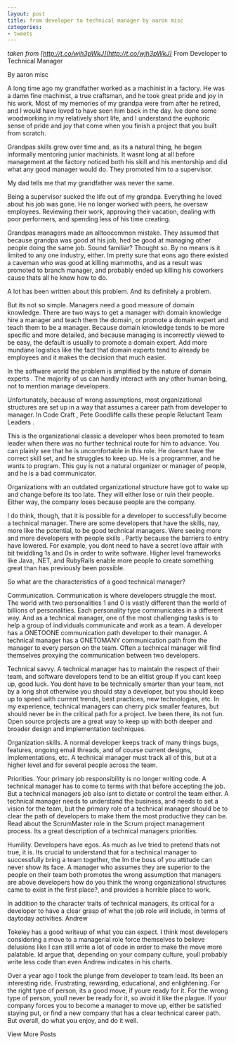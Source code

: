 ```yaml
---
layout: post
title: from developer to technical manager by aaron misc
categories:
- tweets
---
```

*taken from [http://t.co/wjh3pWkJ](http://t.co/wjh3pWkJ)*
From Developer to Technical Manager

By aaron  misc

A long time ago my grandfather worked as a machinist in a factory. He was a damn fine machinist, a true craftsman, and he took great pride and joy in his work. Most of my memories of my grandpa were from after he retired, and I would have loved to have seen him back in the day. Ive done some woodworking in my relatively short life, and I understand the euphoric sense of pride and joy that come when you finish a project that you built from scratch.

Grandpas skills grew over time and, as its a natural thing, he began informally mentoring junior machinists. It wasnt long at all before management at the factory noticed both his skill and his mentorship and did what any good manager would do. They promoted him to a supervisor.

My dad tells me that my grandfather was never the same.

Being a supervisor sucked the life out of my grandpa. Everything he loved about his job was gone. He no longer worked with peers, he oversaw employees. Reviewing their work, approving their vacation, dealing with poor performers, and spending less of his time creating.

Grandpas managers made an alltoocommon mistake. They assumed that because grandpa was good at his job, hed be good at managing other people doing the same job. Sound familiar? Thought so. By no means is it limited to any one industry, either. Im pretty sure that eons ago there existed a caveman who was good at killing mammoths, and as a result was promoted to branch manager, and probably ended up killing his coworkers cause thats all he knew how to do.

A lot has been written about this problem. And its definitely a problem.

But its not so simple. Managers need a good measure of domain knowledge. There are two ways to get a manager with domain knowledge hire a manager and teach them the domain, or promote a domain expert and teach them to be a manager. Because domain knowledge tends to be more specific and more detailed, and because managing is incorrectly viewed to be easy, the default is usually to promote a domain expert. Add more mundane logistics like the fact that domain experts tend to already be employees and it makes the decision that much easier.

In the software world the problem is amplified by the nature of domain experts . The majority of us can hardly interact with any other human being, not to mention manage developers.

Unfortunately, because of wrong assumptions, most organizational structures are set up in a way that assumes a career path from developer to manager. In Code Craft , Pete Goodliffe calls these people  Reluctant Team Leaders .

This is the organizational classic a developer whos been promoted to team leader when there was no further technical route for him to advance. You can plainly see that he is uncomfortable in this role. He doesnt have the correct skill set, and he struggles to keep up. He is a programmer, and he wants to program. This guy is not a natural organizer or manager of people, and he is a bad communicator.

Organizations with an outdated organizational structure have got to wake up and change before its too late. They will either lose or ruin their people. Either way, the company loses because people are the company.

I do think, though, that it is possible for a developer to successfully become a technical manager. There are some developers that have the skills, nay, more like the potential, to be good technical managers. Were seeing more and more developers with  people skills . Partly because the barriers to entry have lowered. For example, you dont need to have a secret love affair with bit twiddling 1s and 0s in order to write software. Higher level frameworks like Java, .NET, and RubyRails enable more people to create something great than has previously been possible.

So what are the characteristics of a good technical manager?

Communication. Communication is where developers struggle the most. The world with two personalities 1 and 0 is vastly different than the world of billions of personalities. Each personality type communicates in a different way. And as a technical manager, one of the most challenging tasks is to help a group of individuals communicate and work as a team. A developer has a ONETOONE communication path developer to their manager. A technical manager has a ONETOMANY communication path from the manager to every person on the team. Often a technical manager will find themselves proxying the communication between two developers.

Technical savvy. A technical manager has to maintain the respect of their team, and software developers tend to be an elitist group  if you cant keep up, good luck. You dont have to be technically smarter than your team, not by a long shot otherwise you should stay a developer, but you should keep up to speed with current trends, best practices, new technologies, etc. In my experience, technical managers can  cherry pick  smaller features, but should never be in the critical path for a project. Ive been there, its not fun. Open source projects are a great way to keep up with both deeper and broader design and implementation techniques.

Organization skills. A normal developer keeps track of many things bugs, features, ongoing email threads, and of course current designs, implementations, etc. A technical manager must track all of this, but at a higher level and for several people across the team.

Priorities. Your primary job responsibility is no longer writing code. A technical manager has to come to terms with that before accepting the job. But a technical managers job also isnt to dictate or control the team either. A technical manager needs to understand the business, and needs to set a vision for the team, but the primary role of a technical manager should be to clear the path of developers to make them the most productive they can be. Read about the ScrumMaster role in the Scrum project management process. Its a great description of a technical managers priorities.

Humility. Developers have egos. As much as Ive tried to pretend thats not true, it is. Its crucial to understand that for a technical manager to successfully bring a team together, the Im the boss of you attitude can never show its face. A manager who assumes they are superior to the people on their team both promotes the wrong assumption that managers are above developers how do you think the wrong organizational structures came to exist in the first place?, and provides a horrible place to work.

In addition to the character traits of technical managers, its critical for a developer to have a clear grasp of what the job role will include, in terms of daytoday activities. Andrew

Tokeley has a good writeup of what you can expect. I think most developers considering a move to a managerial role force themselves to believe delusions like I can still write a lot of code in order to make the move more palatable. Id argue that, depending on your company culture, youll probably write less code than even Andrew indicates in his charts.

Over a year ago I took the plunge from developer to team lead. Its been an interesting ride. Frustrating, rewarding, educational, and enlightening. For the right type of person, its a good move, if youre ready for it. For the wrong type of person, youll never be ready for it, so avoid it like the plague. If your company forces you to become a manager to move up, either be satisfied staying put, or find a new company that has a clear technical career path. But overall, do what you enjoy, and do it well.

View More Posts

